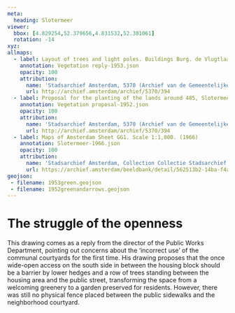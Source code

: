 ```yaml
---
meta:
  heading: Slotermeer
viewer:
  bbox: [4.829254,52.379656,4.831532,52.381061]
  rotation: -14
xyz:
allmaps:
  - label: Layout of trees and light poles. Buildings Burg. de Vlugtlaan Slotermeer Deel A, AU 38. Scale 1:1000. Drew by Director of Public Works Department, J.W.Clerx. (1953)
    annotation: Vegetation reply-1953.json
    opacity: 100
    attribution:
      name: 'Stadsarchief Amsterdam, 5370 (Archief van de Gemeentelijke Dienst Grondbedrijf), folder 394'
      url: http://archief.amsterdam/archief/5370/394
  - label: Proposal for the planting of the lands around 485, Slotermeer Deel A. Scale 1:200. Drew and published by Architectenbureau Berghoef & Klarenbeek (1952)
    annotation: Vegetation proposal-1952.json
    opacity: 100
    attribution:
      name: 'Stadsarchief Amsterdam, 5370 (Archief van de Gemeentelijke Dienst Grondbedrijf), folder 394'
      url: http://archief.amsterdam/archief/5370/394
  - label: Maps of Amsterdam Sheet GG1. Scale 1:1,000. (1966)
    annotation: Slotermeer-1966.json
    opacity: 100
    attribution:
      name: 'Stadsarchief Amsterdam, Collection Collectie Stadsarchief Amsterdam; Kaart van Amsterdam, Image file DUIZ01796000001'
      url: https://archief.amsterdam/beeldbank/detail/562513b2-14ba-f4aa-e918-cd9dea03e71c
geojson:
 - filename: 1953green.geojson
 - filename: 1952greenandarrows.geojson
---
```

# The struggle of the openness
This drawing comes as a reply from the director of the Public Works Department, pointing out concerns about the ‘incorrect use’ of the communal courtyards for the first time. His drawing proposes that the once wide-open access on the south side in between the housing block should be a barrier by lower hedges and a row of trees standing between the housing area and the public street, transforming the space from a welcoming greenery to a garden preserved for residents. However, there was still no physical fence placed between the public sidewalks and the neighborhood courtyard.